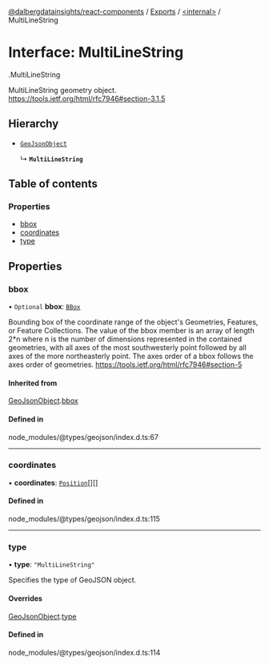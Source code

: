 [@dalbergdatainsights/react-components](../README.md) / [Exports](../modules.md) / [<internal\>](../modules/internal_.md) / MultiLineString

# Interface: MultiLineString

[<internal>](../modules/internal_.md).MultiLineString

MultiLineString geometry object.
https://tools.ietf.org/html/rfc7946#section-3.1.5

## Hierarchy

- [`GeoJsonObject`](internal_.GeoJsonObject.md)

  ↳ **`MultiLineString`**

## Table of contents

### Properties

- [bbox](internal_.MultiLineString.md#bbox)
- [coordinates](internal_.MultiLineString.md#coordinates)
- [type](internal_.MultiLineString.md#type)

## Properties

### bbox

• `Optional` **bbox**: [`BBox`](../modules/internal_.md#bbox)

Bounding box of the coordinate range of the object's Geometries, Features, or Feature Collections.
The value of the bbox member is an array of length 2*n where n is the number of dimensions
represented in the contained geometries, with all axes of the most southwesterly point
followed by all axes of the more northeasterly point.
The axes order of a bbox follows the axes order of geometries.
https://tools.ietf.org/html/rfc7946#section-5

#### Inherited from

[GeoJsonObject](internal_.GeoJsonObject.md).[bbox](internal_.GeoJsonObject.md#bbox)

#### Defined in

node_modules/@types/geojson/index.d.ts:67

___

### coordinates

• **coordinates**: [`Position`](../modules/internal_.md#position-2)[][]

#### Defined in

node_modules/@types/geojson/index.d.ts:115

___

### type

• **type**: ``"MultiLineString"``

Specifies the type of GeoJSON object.

#### Overrides

[GeoJsonObject](internal_.GeoJsonObject.md).[type](internal_.GeoJsonObject.md#type)

#### Defined in

node_modules/@types/geojson/index.d.ts:114
